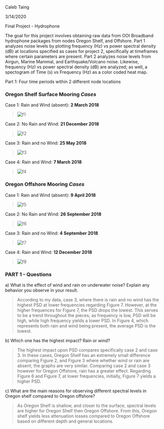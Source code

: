 Caleb Taing

3/14/2020

Final Project - Hydrophone

The goal for this project involves obtaining raw data from OOI Broadband hydrophone packages from nodes Oregon Shelf, and Offshore. Part 1 analyzes noise levels by plotting frequency (Hz) vs power spectral density (dB) at locations specified as cases for project 2, specifically at timeframes where certain parameters are present. Part 2 analyzes noise levels from Airgun, Marine Mammal, and Earthquake/Volcano noise. Likewise, frequency (Hz) vs power spectral density (dB) are analyzed; as well, a spectogram of Time (s) vs Frequency (Hz) as a color coded heat map. 

Part 1: Four time periods within 2 different node locations
### Oregon Shelf Surface Mooring *Cases* 
Case 1: Rain and Wind (absent): **2 March 2018**
> ![f1](https://github.com/calebkt/BME_450_Hydrophone/blob/master/Hydrophone_images/f1.PNG)

Case 2: No Rain and Wind: **21 December 2018**
> ![f2](https://github.com/calebkt/BME_450_Hydrophone/blob/master/Hydrophone_images/f2.PNG)

Case 3: Rain and no Wind: **25 May 2018**
> ![f3](https://github.com/calebkt/BME_450_Hydrophone/blob/master/Hydrophone_images/f3.PNG)

Case 4: Rain and Wind: **7 March 2018**
> ![f4](https://github.com/calebkt/BME_450_Hydrophone/blob/master/Hydrophone_images/f4.PNG)

### Oregon Offshore Mooring *Cases*
Case 1: Rain and Wind (absent): **9 April 2018**
> ![f5](https://github.com/calebkt/BME_450_Hydrophone/blob/master/Hydrophone_images/f5.PNG)

Case 2: No Rain and Wind: **26 September 2018**
> ![f6](https://github.com/calebkt/BME_450_Hydrophone/blob/master/Hydrophone_images/f6.PNG)

Case 3: Rain and no Wind: **4 September 2018**
> ![f7](https://github.com/calebkt/BME_450_Hydrophone/blob/master/Hydrophone_images/f7.PNG)

Case 4: Rain and Wind: **12 December 2018**
> ![f8](https://github.com/calebkt/BME_450_Hydrophone/blob/master/Hydrophone_images/f8.PNG)

### PART 1 - Questions
a) What is the effect of wind and rain on underwater noise? Explain any behavior you observe in your result.
> According to my data, case 3, where there is rain and no wind has the highest PSD at lower frequencies regarding Figure 7. However, at the higher frequences for Figure 7, the PSD drops the lowest. This serves to be a trend throughout the pieces; as frequency is low, PSD will be high, while high frequency yields a lower PSD. In Figure 4, which represents both rain and wind being present, the average PSD is the lowest. 

b) Which one has the highest impact? Rain or wind?
> The highest impact upon PSD compares specifically case 2 and case 3. In these cases, Oregon Shelf has an extremely small difference comparing Figure 2, and Figure 3 where whether wind or rain are absent, the graphs are very similar. Comparing case 2 and case 3 however for Oregon Offshore, rain has a greater effect. Regarding Figure 6 and Figure 7, at lower frequencies, initially, Figure 7 yields a higher PSD. 

c) What are the main reasons for observing different spectral levels in Oregon shelf compared to Oregon offshore?
> As Oregon Shelf is shallow, and closer to the surface, spectral levels are higher for Oregon Shelf then Oregon Offshore. From this, Oregon shelf yields less attenuation losses compared to Oregon Offshore based on different depth and general locations. 






